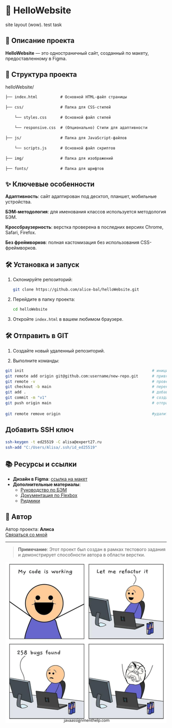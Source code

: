 # 🌟 HelloWebsite
site layout (wow). test task
## 🚀 Описание проекта

**HelloWebsite** — это одностраничный сайт, созданный по макету, предоставленному в Figma.

## 📁 Структура проекта

helloWebsite/

    ├── index.html          # Основной HTML-файл страницы

    ├── css/                # Папка для CSS-стилей

        └── styles.css      # Основной файл стилей

        └── responsive.css  # (Опционально) Стили для адаптивности

    ├── js/                 # Папка для JavaScript-файлов

        └── scripts.js      # Основной файл скриптов

    ├── img/                # Папка для изображений

    ├── fonts/              # Папка для шрифтов

## ✨ Ключевые особенности

**Адаптивность**: cайт адаптирован под десктоп, планшет, мобильные устройства.

**БЭМ-методология**: для именования классов используется методология БЭМ.

**Кроссбраузерность**: верстка проверена в последних версиях Chrome, Safari, Firefox.

**Без фреймворков**: полная кастомизация без использования CSS-фреймворков.

## 🛠️ Установка и запуск

1. Склонируйте репозиторий:
    ```bash
    git clone https://github.com/alice-bal/helloWebsite.git
    ```
2. Перейдите в папку проекта:
    ```bash
    cd helloWebsite
    ```
3. Откройте `index.html` в вашем любимом браузере.

## 🛠️ Отправить в GIT

1. Создайте новый удаленный репозиторий.

2. Выполните команды:
```bash
git init                                                        # инициализация локальной репы
git remote add origin git@github.com:username/new-repo.git      # привязать удаленную репу
git remote -v                                                   # проверить
git checkout -b main                                            # переключиться на новую ветку
git add .                                                       # добавить новые файлы в коммит
git commit -m "v1"                                              # создать коммит
git push origin main                                            # отправить в репу

git remote remove origin                                        #удалить удаленную репу
```

## Добавить SSH ключ
```bash
ssh-keygen -t ed25519 -C alisa@expert27.ru
ssh-add "C:/Users/Alisa/.ssh/id_ed25519"
```

## 📚 Ресурсы и ссылки

- **Дизайн в Figma**: [ссылка на макет](https://www.figma.com/design/agTi5OXOSYctGPPADHa6Sv/%D0%A2%D0%B5%D1%81%D1%82%D0%BE%D0%B2%D0%BE%D0%B5-%D0%B7%D0%B0%D0%B4%D0%B0%D0%BD%D0%B8%D0%B5?node-id=2837-23771&t=t0Ikh8xt7UPvsRjF-0)
- **Дополнительные материалы**:
  - [Руководство по БЭМ](https://ru.bem.info/methodology/)
  - [Документация по Flexbox](https://css-tricks.com/snippets/css/a-guide-to-flexbox/)
  - [Ридмики](https://github.com/GnuriaN/format-README)

## 🏅 Автор

Автор проекта: **Алиса**  
[Связаться со мной](alisa@expert27.ru)

---

> **Примечание**: Этот проект был создан в рамках тестового задания и демонстрирует способности автора в области верстки.

![alt text](img/mem.webp)